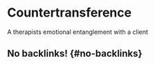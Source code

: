# Countertransference


A therapists emotional entanglement with a client


## No backlinks! {#no-backlinks}


